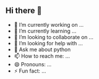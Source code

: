 ## Hi there 👋


- 🔭 I’m currently working on ...
- 🌱 I’m currently learning ...
- 👯 I’m looking to collaborate on ...
- 🤔 I’m looking for help with ...
- 💬 Ask me about python
- 📫 How to reach me: ...
- 😄 Pronouns: ...
- ⚡ Fun fact: ...

